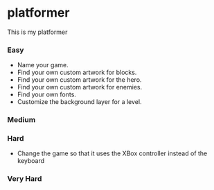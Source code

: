# platformer
This is my platformer


### Easy
- Name your game.
- Find your own custom artwork for blocks.
- Find your own custom artwork for the hero.
- Find your own custom artwork for enemies.
- Find your own fonts.
- Customize the background layer for a level.


### Medium

### Hard
- Change the game so that it uses the XBox controller instead of the keyboard
### Very Hard
